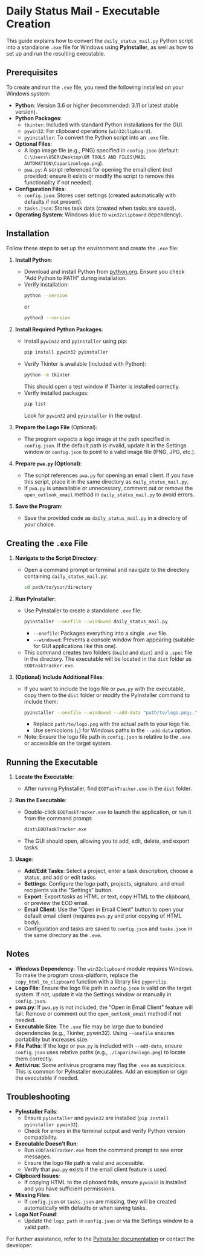 # Daily Status Mail - Executable Creation

This guide explains how to convert the `daily_status_mail.py` Python script into a standalone `.exe` file for Windows using **PyInstaller**, as well as how to set up and run the resulting executable.

## Prerequisites

To create and run the `.exe` file, you need the following installed on your Windows system:

- **Python**: Version 3.6 or higher (recommended: 3.11 or latest stable version).
- **Python Packages**:
  - `tkinter`: Included with standard Python installations for the GUI.
  - `pywin32`: For clipboard operations (`win32clipboard`).
  - `pyinstaller`: To convert the Python script into an `.exe` file.
- **Optional Files**:
  - A logo image file (e.g., PNG) specified in `config.json` (default: `C:\Users\USER\Desktop\GM TOOLS AND FILES\MAIL AUTOMATION\Caparizonlogo.png`).
  - `pwa.py`: A script referenced for opening the email client (not provided; ensure it exists or modify the script to remove this functionality if not needed).
- **Configuration Files**:
  - `config.json`: Stores user settings (created automatically with defaults if not present).
  - `tasks.json`: Stores task data (created when tasks are saved).
- **Operating System**: Windows (due to `win32clipboard` dependency).

## Installation

Follow these steps to set up the environment and create the `.exe` file:

1. **Install Python**:
   - Download and install Python from [python.org](https://www.python.org/downloads/). Ensure you check "Add Python to PATH" during installation.
   - Verify installation:
     ```bash
     python --version
     ```
     or
     ```bash
     python3 --version
     ```

2. **Install Required Python Packages**:
   - Install `pywin32` and `pyinstaller` using pip:
     ```bash
     pip install pywin32 pyinstaller
     ```
   - Verify Tkinter is available (included with Python):
     ```bash
     python -m tkinter
     ```
     This should open a test window if Tkinter is installed correctly.
   - Verify installed packages:
     ```bash
     pip list
     ```
     Look for `pywin32` and `pyinstaller` in the output.

3. **Prepare the Logo File** (Optional):
   - The program expects a logo image at the path specified in `config.json`. If the default path is invalid, update it in the Settings window or `config.json` to point to a valid image file (PNG, JPG, etc.).

4. **Prepare `pwa.py` (Optional)**:
   - The script references `pwa.py` for opening an email client. If you have this script, place it in the same directory as `daily_status_mail.py`.
   - If `pwa.py` is unavailable or unnecessary, comment out or remove the `open_outlook_email` method in `daily_status_mail.py` to avoid errors.

5. **Save the Program**:
   - Save the provided code as `daily_status_mail.py` in a directory of your choice.

## Creating the `.exe` File

1. **Navigate to the Script Directory**:
   - Open a command prompt or terminal and navigate to the directory containing `daily_status_mail.py`:
     ```bash
     cd path/to/your/directory
     ```

2. **Run PyInstaller**:
   - Use PyInstaller to create a standalone `.exe` file:
     ```bash
     pyinstaller --onefile --windowed daily_status_mail.py
     ```
     - `--onefile`: Packages everything into a single `.exe` file.
     - `--windowed`: Prevents a console window from appearing (suitable for GUI applications like this one).
   - This command creates two folders (`build` and `dist`) and a `.spec` file in the directory. The executable will be located in the `dist` folder as `EODTaskTracker.exe`.

3. **(Optional) Include Additional Files**:
   - If you want to include the logo file or `pwa.py` with the executable, copy them to the `dist` folder or modify the PyInstaller command to include them:
     ```bash
     pyinstaller --onefile --windowed --add-data "path/to/logo.png;." --add-data "pwa.py;." daily_status_mail.py
     ```
     - Replace `path/to/logo.png` with the actual path to your logo file.
     - Use semicolons (`;`) for Windows paths in the `--add-data` option.
   - Note: Ensure the logo file path in `config.json` is relative to the `.exe` or accessible on the target system.

## Running the Executable

1. **Locate the Executable**:
   - After running PyInstaller, find `EODTaskTracker.exe` in the `dist` folder.

2. **Run the Executable**:
   - Double-click `EODTaskTracker.exe` to launch the application, or run it from the command prompt:
     ```bash
     dist\EODTaskTracker.exe
     ```
   - The GUI should open, allowing you to add, edit, delete, and export tasks.

3. **Usage**:
   - **Add/Edit Tasks**: Select a project, enter a task description, choose a status, and add or edit tasks.
   - **Settings**: Configure the logo path, projects, signature, and email recipients via the "Settings" button.
   - **Export**: Export tasks as HTML or text, copy HTML to the clipboard, or preview the EOD email.
   - **Email Client**: Use the "Open in Email Client" button to open your default email client (requires `pwa.py` and prior copying of HTML body).
   - Configuration and tasks are saved to `config.json` and `tasks.json` in the same directory as the `.exe`.

## Notes

- **Windows Dependency**: The `win32clipboard` module requires Windows. To make the program cross-platform, replace the `copy_html_to_clipboard` function with a library like `pyperclip`.
- **Logo File**: Ensure the logo file path in `config.json` is valid on the target system. If not, update it via the Settings window or manually in `config.json`.
- **pwa.py**: If `pwa.py` is not included, the "Open in Email Client" feature will fail. Remove or comment out the `open_outlook_email` method if not needed.
- **Executable Size**: The `.exe` file may be large due to bundled dependencies (e.g., Tkinter, pywin32). Using `--onefile` ensures portability but increases size.
- **File Paths**: If the logo or `pwa.py` is included with `--add-data`, ensure `config.json` uses relative paths (e.g., `./Caparizonlogo.png`) to locate them correctly.
- **Antivirus**: Some antivirus programs may flag the `.exe` as suspicious. This is common for PyInstaller executables. Add an exception or sign the executable if needed.

## Troubleshooting

- **PyInstaller Fails**:
   - Ensure `pyinstaller` and `pywin32` are installed (`pip install pyinstaller pywin32`).
   - Check for errors in the terminal output and verify Python version compatibility.
- **Executable Doesn’t Run**:
   - Run `EODTaskTracker.exe` from the command prompt to see error messages.
   - Ensure the logo file path is valid and accessible.
   - Verify that `pwa.py` exists if the email client feature is used.
- **Clipboard Issues**:
   - If copying HTML to the clipboard fails, ensure `pywin32` is installed and you have sufficient permissions.
- **Missing Files**:
   - If `config.json` or `tasks.json` are missing, they will be created automatically with defaults or when saving tasks.
- **Logo Not Found**:
   - Update the `logo_path` in `config.json` or via the Settings window to a valid path.

For further assistance, refer to the [PyInstaller documentation](https://pyinstaller.org/) or contact the developer.